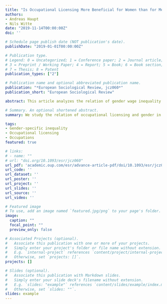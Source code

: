 ```yaml
---
title: "Is Occupational Licensing More Beneficial for Women than for Men? The Case of Germany, 1993/2015 "
authors:
- Andreas Haupt
- Nils Witte
date: "2019-11-14T00:00:00Z"
doi: ''

# Schedule page publish date (NOT publication's date).
publishDate: "2019-01-01T00:00:00Z"

# Publication type.
# Legend: 0 = Uncategorized; 1 = Conference paper; 2 = Journal article;
# 3 = Preprint / Working Paper; 4 = Report; 5 = Book; 6 = Book section;
# 7 = Thesis; 8 = Patent
publication_types: ["2"]

# Publication name and optional abbreviated publication name.
publication: "*European Sociological Review, jcz060*"
publication_short: "European Sociological Review"

abstract: This article analyzes the relation of gender wage inequality to occupational licensing in Germany in 1993 and 2015. We show that the very particular German licensing system and strong gender segregation lead to an overrepresentation of women in licensed occupations. We further investigate, whether both genders benefit equally from licensing in terms of wages. Finally, we study whether both women’s overrepresentation and potential gender gaps within licensed occupations help to explain patterns in the overall gender wage gap. To this end, we distinguish licensed occupations in professions and semi-professions. We use 1993 and 2015 waves of the German Socio-Economic Panel Study to apply repeated cross-sectional regressions and decompositions. Our findings suggest that women benefited more from licensing in 1993 than in 2015. Men’s wage premiums seem to increase over time, but women’s premiums do not. We also show that semi-professions are less rewarding and women are overrepresented in these occupations. Finally, increased demand for licensed occupations is an important contribution to narrowing the gender wage gap. Women’s increased employment in licensed occupations alone would have reduced the overall gender wage gap by roughly 8 per cent.

# Summary. An optional shortened abstract.
summary: We study the relation of occupational licensing and gender in Germany and its implication for gender-specific wage inequality. 

tags:
- Gender-specific inequality
- Occupational licensing
- Occupations
featured: true

# links:
# - name: ""
# url: "doi.org/10.1093/esr/jcz060"
url_pdf: 'academic.oup.com/esr/advance-article-pdf/doi/10.1093/esr/jcz060/30745990/jcz060.pdf'
url_code: ''
url_dataset: ''
url_poster: ''
url_project: ''
url_slides: ''
url_source: ''
url_video: ''

# Featured image
# To use, add an image named `featured.jpg/png` to your page's folder. 
image:
  caption: ""
  focal_point: ""
  preview_only: false

# Associated Projects (optional).
#   Associate this publication with one or more of your projects.
#   Simply enter your project's folder or file name without extension.
#   E.g. `internal-project` references `content/project/internal-project/index.md`.
#   Otherwise, set `projects: []`.
projects: []

# Slides (optional).
#   Associate this publication with Markdown slides.
#   Simply enter your slide deck's filename without extension.
#   E.g. `slides: "example"` references `content/slides/example/index.md`.
#   Otherwise, set `slides: ""`.
slides: example
---
```


